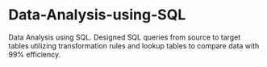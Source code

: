 # Data-Analysis-using-SQL
Data Analysis using SQL. Designed SQL queries from source to target tables utilizing transformation rules and lookup tables to compare data with 99% efficiency.

